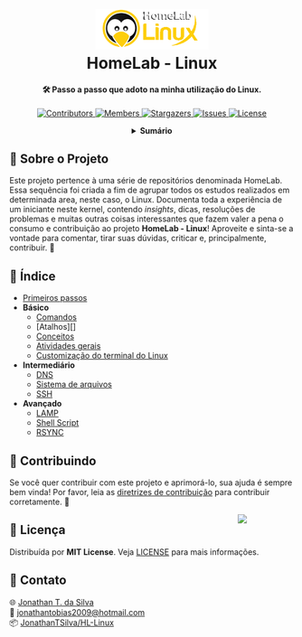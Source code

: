 <!-- PROJECT LOGO -->
<h1 align="center">
  <br>
  <a href="https://github.com/JonathanTSilva/HL-Linux"><img src="./Images/logo-HL-Linux.png" alt="Logo" width="200"></a>
  <br>
  HomeLab - Linux
  <br>
</h1>

<h4 align="center">
  
🛠 Passo a passo que adoto na minha utilização do Linux.
  
</h4>

<!-- PROJECT SHIELDS -->
<p align="center">
  <a href="https://github.com/JonathanTSilva/HL-Linux/graphs/contributors">
    <img src="https://img.shields.io/github/contributors/JonathanTSilva/HL-Linux.svg?" alt="Contributors">
  </a>
  <a href="https://github.com/JonathanTSilva/HL-Linux/network/members">
    <img src="https://img.shields.io/github/forks/JonathanTSilva/HL-Linux.svg?" alt="Members">
  </a>
  <a href="https://github.com/JonathanTSilva/HL-Linux/stargazers">
    <img src="https://img.shields.io/github/stars/JonathanTSilva/HL-Linux.svg?" alt="Stargazers">
  </a>
  <a href="https://github.com/JonathanTSilva/HL-Linux/issues">
    <img src="https://img.shields.io/github/issues/JonathanTSilva/HL-Linux.svg?" alt="Issues">
  </a>
  <a href="https://github.com/JonathanTSilva/HL-Linux/blob/main/LICENSE">
    <img src="https://img.shields.io/github/license/JonathanTSilva/HL-Linux.svg?" alt="License">
  </a>
</p>

<!-- TABLE OF CONTENTS -->
<details close="close" align="center">
  <summary><b>Sumário</b></summary>
    <a href="#-sobre-o-projeto">Sobre o Projeto</a> |
    <a href="#-indice">Índice</a> |
    <a href="#-contribuindo">Contribuindo</a> |
    <a href="#-licença">Licença</a> |
    <a href="#-contato">Contato</a>
</details>

## 📃 Sobre o Projeto

Este projeto pertence à uma série de repositórios denominada HomeLab. Essa sequência foi criada a fim de agrupar todos os estudos realizados em determinada area, neste caso, o Linux. Documenta toda a experiência de um iniciante neste kernel, contendo _insights_, dicas, resoluções de problemas e muitas outras coisas interessantes que fazem valer a pena o consumo e contribuição ao projeto **HomeLab - Linux**! Aproveite e sinta-se a vontade para comentar, tirar suas dúvidas, criticar e, principalmente, contribuir. :penguin:

## 🔎 Índice

- [Primeiros passos][6]
- **Básico**
  - [Comandos][9]
  - [Atalhos][]
  - [Conceitos][7]
  - [Atividades gerais][13]
  - [Customização do terminal do Linux][5]
- **Intermediário**
  - [DNS][12]
  - [Sistema de arquivos][8]
  - [SSH][10]
- **Avançado**
  - [LAMP][11]
  - [Shell Script][14]
  - [RSYNC][15]

## 🤝 Contribuindo

Se você quer contribuir com este projeto e aprimorá-lo, sua ajuda é sempre bem vinda! Por favor, leia as [diretrizes de contribuição][16] para contribuir corretamente. :tada:

<!-- MIT LICENSE -->
<a href="https://github.com/JonathanTSilva/HL-Linux/blob/main/LICENSE"><img width="100px" src="https://miro.medium.com/max/886/1*C87EjxGeMPrkTuVRVWVg4w.png" align="right" /></a>

## 📝 Licença

Distribuída por **MIT License**. Veja [LICENSE][2] para mais informações.

## 📧 Contato

:globe_with_meridians: [Jonathan T. da Silva][3] <br>
:email: jonathantobias2009@hotmail.com <br>
:package: [JonathanTSilva/HL-Linux][4]

<!-- MARKDOWN LINKS -->
<!-- SITES -->
[1]: https://www.atlassian.com/br/git/tutorials/rewriting-history/git-rebase
[2]: https://github.com/JonathanTSilva/HL-Linux/blob/main/LICENSE
[3]: https://www.linkedin.com/in/JonathanTSilva/
[4]: https://github.com/JonathanTSilva/HL-Linux
[5]: https://github.com/JonathanTSilva/HL-Linux/blob/main/Docs/Articles/terminalLinux.md
[6]: https://github.com/JonathanTSilva/HL-Linux/blob/main/Docs/Articles/primeirosPassos.md
[7]: https://github.com/JonathanTSilva/HL-Linux/blob/main/Docs/Articles/conceitos.md
[8]: https://github.com/JonathanTSilva/HL-Linux/blob/main/Docs/Articles/sistemaArquivos.md
[9]: https://github.com/JonathanTSilva/OD-Cheatsheets/blob/main/Docs/Articles/LinuxTerminal-Cheatsheet.pdf
[10]: https://github.com/JonathanTSilva/HL-Linux/blob/main/Docs/Articles/ssh.md
[11]: https://github.com/JonathanTSilva/HL-Linux/blob/main/Docs/Articles/lamp.md
[12]: https://github.com/JonathanTSilva/HL-Linux/blob/main/Docs/Articles/dns.md
[13]: https://github.com/JonathanTSilva/HL-Linux/blob/main/Docs/Articles/atividadesGerais.md
[14]: https://github.com/JonathanTSilva/HL-Linux/blob/main/Docs/Articles/shellScript.md
[15]: https://github.com/JonathanTSilva/HL-Linux/blob/main/Docs/Articles/rsync.md
[16]: Docs/CONTRIBUTING.md

<!-- IMAGES -->
[discos]: https://guialinux.uniriotec.br/wp-content/uploads/sites/28/2021/06/parti%C3%A7%C3%B5es-768x232.png
